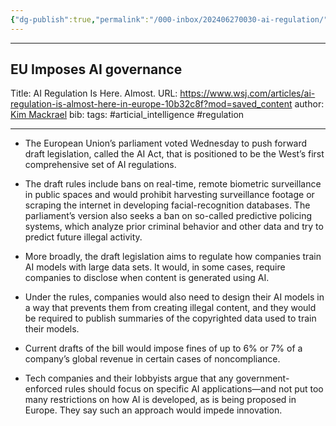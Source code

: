 ```yaml
---
{"dg-publish":true,"permalink":"/000-inbox/202406270030-ai-regulation/","created":"2024-06-27T00:30:22.000-04:00","updated":"2025-03-08T15:02:19.000-05:00"}
---
```


---
## EU Imposes AI governance
Title: AI Regulation Is Here. Almost.
URL: https://www.wsj.com/articles/ai-regulation-is-almost-here-in-europe-10b32c8f?mod=saved_content
author: [Kim Mackrael](https://www.wsj.com/news/author/kim-mackrael)
bib:
tags: #articial_intelligence  #regulation

---



- The European Union’s parliament voted Wednesday to push forward draft legislation, called the AI Act, that is positioned to be the West’s first comprehensive set of AI regulations.

- The draft rules include bans on real-time, remote biometric surveillance in public spaces and would prohibit harvesting surveillance footage or scraping the internet in developing facial-recognition databases. The parliament’s version also seeks a ban on so-called predictive policing systems, which analyze prior criminal behavior and other data and try to predict future illegal activity.

- More broadly, the draft legislation aims to regulate how companies train AI models with large data sets. It would, in some cases, require companies to disclose when content is generated using AI.

- Under the rules, companies would also need to design their AI models in a way that prevents them from creating illegal content, and they would be required to publish summaries of the copyrighted data used to train their models.

- Current drafts of the bill would impose fines of up to 6% or 7% of a company’s global revenue in certain cases of noncompliance.

- Tech companies and their lobbyists argue that any government-enforced rules should focus on specific AI applications—and not put too many restrictions on how AI is developed, as is being proposed in Europe. They say such an approach would impede innovation.
